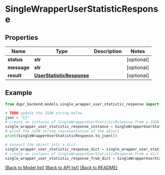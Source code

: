 # SingleWrapperUserStatisticResponse


## Properties

Name | Type | Description | Notes
------------ | ------------- | ------------- | -------------
**status** | **str** |  | [optional] 
**message** | **str** |  | [optional] 
**result** | [**UserStatisticResponse**](UserStatisticResponse.md) |  | [optional] 

## Example

```python
from dupr_backend.models.single_wrapper_user_statistic_response import SingleWrapperUserStatisticResponse

# TODO update the JSON string below
json = "{}"
# create an instance of SingleWrapperUserStatisticResponse from a JSON string
single_wrapper_user_statistic_response_instance = SingleWrapperUserStatisticResponse.from_json(json)
# print the JSON string representation of the object
print(SingleWrapperUserStatisticResponse.to_json())

# convert the object into a dict
single_wrapper_user_statistic_response_dict = single_wrapper_user_statistic_response_instance.to_dict()
# create an instance of SingleWrapperUserStatisticResponse from a dict
single_wrapper_user_statistic_response_from_dict = SingleWrapperUserStatisticResponse.from_dict(single_wrapper_user_statistic_response_dict)
```
[[Back to Model list]](../README.md#documentation-for-models) [[Back to API list]](../README.md#documentation-for-api-endpoints) [[Back to README]](../README.md)


